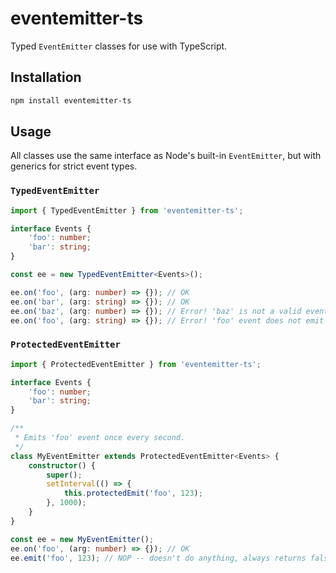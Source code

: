 # eventemitter-ts

Typed `EventEmitter` classes for use with TypeScript.

## Installation

```sh
npm install eventemitter-ts
```

## Usage

All classes use the same interface as Node's built-in `EventEmitter`, but with generics for strict event types.

### `TypedEventEmitter`

```ts
import { TypedEventEmitter } from 'eventemitter-ts';

interface Events {
    'foo': number;
    'bar': string;
}

const ee = new TypedEventEmitter<Events>();

ee.on('foo', (arg: number) => {}); // OK
ee.on('bar', (arg: string) => {}); // OK
ee.on('baz', (arg: number) => {}); // Error! 'baz' is not a valid event
ee.on('foo', (arg: string) => {}); // Error! 'foo' event does not emit argument of type string
```

### `ProtectedEventEmitter`

```ts
import { ProtectedEventEmitter } from 'eventemitter-ts';

interface Events {
    'foo': number;
    'bar': string;
}

/**
 * Emits 'foo' event once every second.
 */
class MyEventEmitter extends ProtectedEventEmitter<Events> {
    constructor() {
        super();
        setInterval(() => {
            this.protectedEmit('foo', 123);
        }, 1000);
    }
}

const ee = new MyEventEmitter();
ee.on('foo', (arg: number) => {}); // OK
ee.emit('foo', 123); // NOP -- doesn't do anything, always returns false
```
